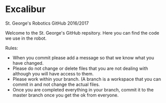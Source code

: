 # Excalibur
St. George's Robotics GitHub 2016/2017

Welcome to the St. George's GitHub repsitory. Here you can find the code we use in the robot.
 
Rules:
- When you commit please add a message so that we know what you have changed. 
- Please do not change or delete files that you are not dealing with although you will have access to them.
- Please work within your branch. (A branch is a workspace that you can commit in and not change the actual files.
- Once you are completed everything in your branch, commit it to the master branch once you get the ok from everyone. 
